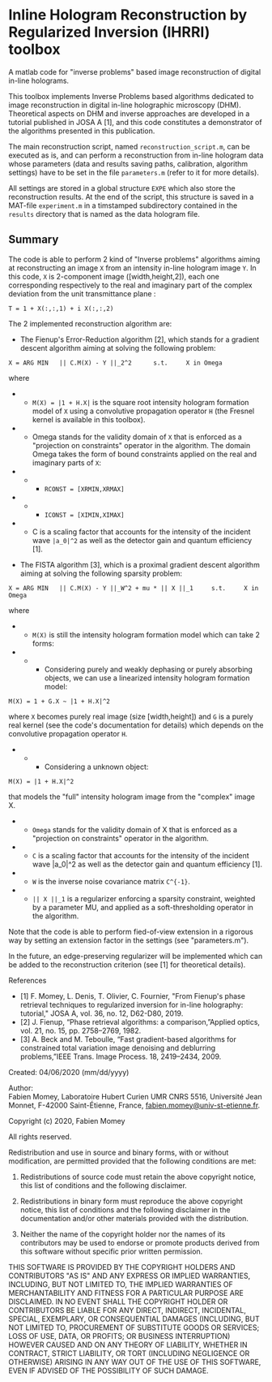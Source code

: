 # Inline Hologram Reconstruction by Regularized Inversion (IHRRI) toolbox
A matlab code for "inverse problems" based image reconstruction of digital in-line holograms. 

This toolbox implements Inverse Problems based algorithms dedicated to image reconstruction in digital in-line holographic microscopy (DHM). Theoretical aspects on DHM and inverse approaches are developed in a tutorial published in JOSA A [1], and this code constitutes a  demonstrator of the algorithms presented in this publication.

The main reconstruction script, named `reconstruction_script.m`, can be executed as is, and can perform a reconstruction from in-line hologram data whose parameters (data and results saving paths, calibration, algorithm settings) have to be set in the file `parameters.m` (refer to it for more details).

All settings are stored in a global structure `EXPE` which also store the reconstruction results. At the end of the script, this structure is saved in a MAT-file `experiment.m` in a timstamped subdirectory contained in the `results` directory that is named as the data hologram file.

Summary
-------

The code is able to perform 2 kind of "Inverse problems" algorithms aiming at reconstructing an image `X` from an intensity in-line hologram  image `Y`. In this code, `X` is 2-component image ([width,height,2]), each one corresponding respectively to the real and imaginary part of the complex deviation from the unit transmittance plane :

`T = 1 + X(:,:,1) + i X(:,:,2)`

The 2 implemented reconstruction algorithm are:

* The Fienup's Error-Reduction algorithm [2], which stands for a gradient descent algorithm aiming at solving the following problem:

`X = ARG MIN   || C.M(X) - Y ||_2^2	     s.t.     X in Omega`

where

- -  `M(X) = |1 + H.X|` is the square root intensity hologram formation model of `X` using a convolutive propagation operator `H` (the Fresnel kernel is available in this toolbox).

- -   Omega stands for the validity domain of `X` that is enforced as a "projection on constraints" operator in the algorithm. The domain Omega takes the form of bound constraints applied on the real and imaginary parts of `X`:

- - - `RCONST = [XRMIN,XRMAX]`

- - - `ICONST = [XIMIN,XIMAX]`

- - C is a scaling factor that accounts for the intensity of the incident wave `|a_0|^2` as well as the detector gain and quantum efficiency [1].

- The FISTA algorithm [3], which is a proximal gradient descent algorithm aiming at solving the following sparsity problem:

`X = ARG MIN   || C.M(X) - Y ||_W^2 + mu * || X ||_1     s.t.     X in Omega`

where

- - `M(X)` is still the intensity hologram formation model which can take 2 forms:

- - - Considering purely and weakly dephasing or purely absorbing objects, we can use a linearized intensity hologram formation model:

`M(X) = 1 + G.X ~ |1 + H.X|^2 `

where `X` becomes purely real image (size [width,height]) and `G` is a purely real kernel (see the code's documentation for details) which depends on the convolutive propagation operator `H`.

- - - Considering a unknown object:

`M(X) = |1 + H.X|^2`

that models the "full" intensity hologram image from the "complex" image X.

- - `Omega` stands for the validity domain of X that is enforced as a "projection on constraints" operator in the algorithm.

- - `C` is a scaling factor that accounts for the intensity of the incident wave |a_0|^2 as well as the detector gain and quantum efficiency [1].

- - `W` is the inverse noise covariance matrix `C^{-1}`.

- - `|| X ||_1` is a regularizer enforcing a sparsity constraint, weighted by a parameter MU, and applied as a soft-thresholding operator in the algorithm.

Note that the code is able to perform fied-of-view extension in a rigorous way by setting an extension factor in the settings (see "parameters.m").

In the future, an edge-preserving regularizer will be implemented which can be added to the reconstruction criterion (see [1] for theoretical details).

References

- [1] F. Momey, L. Denis, T. Olivier, C. Fournier, "From Fienup's phase retrieval techniques to regularized inversion for  in-line holography: tutorial," JOSA A, vol. 36, no. 12, D62-D80, 2019.
- [2] J. Fienup, “Phase retrieval algorithms: a comparison,”Applied optics, vol. 21, no. 15, pp. 2758–2769, 1982.
- [3]  A. Beck and M. Teboulle, “Fast gradient-based algorithms for constrained total variation image denoising and deblurring problems,”IEEE Trans. Image Process. 18, 2419–2434, 2009.

Created: 04/06/2020 (mm/dd/yyyy)

Author:   
Fabien Momey,
Laboratoire Hubert Curien UMR CNRS 5516,
Université Jean Monnet,
F-42000 Saint-Étienne,
France, fabien.momey@univ-st-etienne.fr.

Copyright (c) 2020, Fabien Momey

All rights reserved.

Redistribution and use in source and binary forms, with or without
modification, are permitted provided that the following conditions are met:

1. Redistributions of source code must retain the above copyright notice, this
   list of conditions and the following disclaimer.

2. Redistributions in binary form must reproduce the above copyright notice,
   this list of conditions and the following disclaimer in the documentation
   and/or other materials provided with the distribution.

3. Neither the name of the copyright holder nor the names of its
   contributors may be used to endorse or promote products derived from
   this software without specific prior written permission.

THIS SOFTWARE IS PROVIDED BY THE COPYRIGHT HOLDERS AND CONTRIBUTORS "AS IS"
AND ANY EXPRESS OR IMPLIED WARRANTIES, INCLUDING, BUT NOT LIMITED TO, THE
IMPLIED WARRANTIES OF MERCHANTABILITY AND FITNESS FOR A PARTICULAR PURPOSE ARE
DISCLAIMED. IN NO EVENT SHALL THE COPYRIGHT HOLDER OR CONTRIBUTORS BE LIABLE
FOR ANY DIRECT, INDIRECT, INCIDENTAL, SPECIAL, EXEMPLARY, OR CONSEQUENTIAL
DAMAGES (INCLUDING, BUT NOT LIMITED TO, PROCUREMENT OF SUBSTITUTE GOODS OR
SERVICES; LOSS OF USE, DATA, OR PROFITS; OR BUSINESS INTERRUPTION) HOWEVER
CAUSED AND ON ANY THEORY OF LIABILITY, WHETHER IN CONTRACT, STRICT LIABILITY,
OR TORT (INCLUDING NEGLIGENCE OR OTHERWISE) ARISING IN ANY WAY OUT OF THE USE
OF THIS SOFTWARE, EVEN IF ADVISED OF THE POSSIBILITY OF SUCH DAMAGE.

